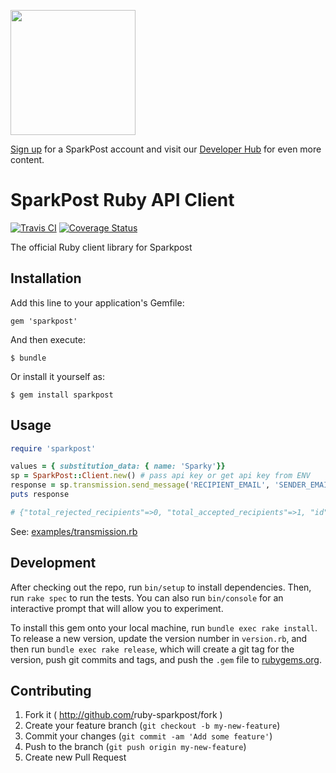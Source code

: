 <a href="https://www.sparkpost.com"><img src="https://www.sparkpost.com/sites/default/files/attachments/SparkPost_Logo_2-Color_Gray-Orange_RGB.svg" width="200px"/></a>

[Sign up](https://app.sparkpost.com/sign-up?src=Dev-Website&sfdcid=70160000000pqBb) for a SparkPost account and visit our [Developer Hub](https://developers.sparkpost.com) for even more content.

# SparkPost Ruby API Client

[![Travis CI](https://travis-ci.org/SparkPost/ruby-sparkpost.svg?branch=master)](https://travis-ci.org/SparkPost/ruby-sparkpost) [![Coverage Status](https://coveralls.io/repos/SparkPost/ruby-sparkpost/badge.svg?branch=master&service=github)](https://coveralls.io/github/SparkPost/ruby-sparkpost?branch=master)

The official Ruby client library for Sparkpost

## Installation

Add this line to your application's Gemfile:

    gem 'sparkpost'

And then execute:

    $ bundle

Or install it yourself as:

    $ gem install sparkpost

## Usage

```ruby
require 'sparkpost'

values = { substitution_data: { name: 'Sparky'}}
sp = SparkPost::Client.new() # pass api key or get api key from ENV
response = sp.transmission.send_message('RECIPIENT_EMAIL', 'SENDER_EMAIL', 'testemail', '<h1>HTML message</h1>', values)
puts response

# {"total_rejected_recipients"=>0, "total_accepted_recipients"=>1, "id"=>"123456789123456789"}
```

See: [examples/transmission.rb](examples/transmission.rb)

## Development

After checking out the repo, run `bin/setup` to install dependencies. Then, run `rake spec` to run the tests. You can also run `bin/console` for an interactive prompt that will allow you to experiment.

To install this gem onto your local machine, run `bundle exec rake install`. To release a new version, update the version number in `version.rb`, and then run `bundle exec rake release`, which will create a git tag for the version, push git commits and tags, and push the `.gem` file to [rubygems.org](https://rubygems.org).

## Contributing

1. Fork it ( http://github.com/<my-github-username>ruby-sparkpost/fork )
2. Create your feature branch (`git checkout -b my-new-feature`)
3. Commit your changes (`git commit -am 'Add some feature'`)
4. Push to the branch (`git push origin my-new-feature`)
5. Create new Pull Request
